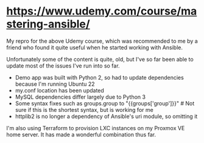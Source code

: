 # https://www.udemy.com/course/mastering-ansible/

My repro for the above Udemy course, which was recommended to me by a friend who found it quite useful when he started working with Ansible.

Unfortunately some of the content is quite, old, but I've so far been able to update most of the issues I've run into so far.
- Demo app was built with Python 2, so had to update dependencies because I'm running Ubuntu 22
- my.conf location has been updated
- MySQL dependencies differ largely due to Python 3
- Some syntax fixes such as groups.group to "{{groups['group']}}"   # Not sure if this is the shortest syntax, but is working for me
- httplib2 is no longer a dependency of Ansible's uri module, so omitting it

I'm also using Terraform to provision LXC instances on my Proxmox VE home server. It has made a wonderful combination thus far.